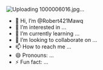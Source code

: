 ![Uploading 1000006016.jpg…]()
- 👋 Hi, I’m @Robert421Mawq
- 👀 I’m interested in ...
- 🌱 I’m currently learning ...
- 💞️ I’m looking to collaborate on ...
- 📫 How to reach me ...
- 😄 Pronouns: ...
- ⚡ Fun fact: ...

<!---
Robert421Mawq/Robert421Mawq is a ✨ special ✨ repository because its `README.md` (this file) appears on your GitHub profile.
You can click the Preview link to take a look at your changes.
--->
